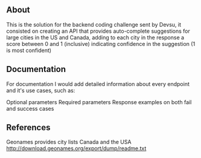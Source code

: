 ## About

This is the solution for the backend coding challenge sent by Devsu, it consisted on creating an API that provides auto-complete suggestions for large cities in the US and Canada, adding to each city in the response a score between 0 and 1 (inclusive) indicating confidence in the suggestion (1 is most confident)

## Documentation

For documentation I would add detailed information about every endpoint and it's use cases, such as:

Optional parameters
Required parameters
Response examples on both fail and success cases

## References

Geonames provides city lists Canada and the USA http://download.geonames.org/export/dump/readme.txt
